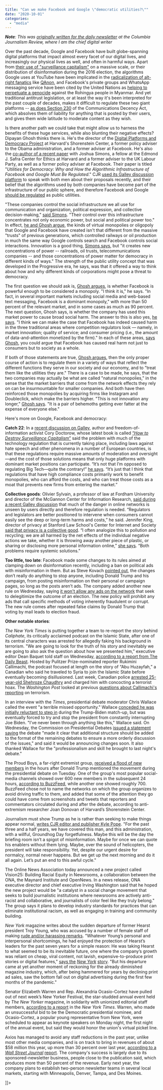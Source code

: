 ```yaml
---
title: "Can we make Facebook and Google \"democratic utilities?\""
date: "2020-10-01"
categories: 
  - "media"
---
```


**_Note_**_: This was_ [_originally written for the daily newsletter_](https://www.cjr.org/the_media_today/can-we-make-facebook-and-google-into-democratic-utilities.php) _at the Columbia Journalism Review, where I am the chief digital writer_

Over the past decade, Google and Facebook have built globe-spanning digital platforms that impact almost every facet of our digital lives, and increasingly our physical lives as well, and often in harmful ways. Apart from [their use of "surveillance capitalism"](https://www.cjr.org/the_media_today/how-can-we-fight-back-against-surveillance-capitalism.php) on a massive scale, or their distribution of disinformation during the 2016 election, the algorithms Google uses at YouTube have been implicated in the [radicalization of alt-right fanatics](https://www.nytimes.com/interactive/2019/06/08/technology/youtube-radical.html) like [QAnon](https://www.cjr.org/the_media_today/the-qanon-conspiracy-cult-is-growing-and-the-media-is-helping.php), and Facebook's private groups and WhatsApp messaging service have been cited by the United Nations as [helping to perpetuate a genocide](https://www.cjr.org/the_media_today/facebook-un-myanmar-genocide.php) against the Rohingya people in Myanmar. And yet traditional antitrust legislation, or at least the way it's been interpreted for the past couple of decades, makes it difficult to regulate these two giant platforms -- [as does Section 230](https://galley.cjr.org/public/conversations/-M1BWofE5kuOt2T95nx8) of the Communications Decency Act, which absolves them of liability for anything that is posted by their users, and gives them wide latitude to moderate content as they wish.

Is there another path we could take that might allow us to harness the benefits of these huge services, while also blunting their negative effects? Dipayan Ghosh thinks there is. He's the director of the [Digital Platforms and Democracy Project](https://shorensteincenter.org/programs/digital-platforms-democracy/) at Harvard's Shorenstein Center, a former policy adviser to the Obama administration, and a former adviser at Facebook. He's also the [co-author of a recent paper](https://www.brookings.edu/wp-content/uploads/2020/08/Simons-Ghosh_Utilities-for-Democracy_PDF.pdf) with Joshua Simons, a fellow at the Edmond J. Safra Center for Ethics at Harvard and a former adviser to the UK Labour Party, as well as a former policy adviser at Facebook. Their paper is titled "_Utilities for Democracy: Why and How the Algorithmic Infrastructure of Facebook and Google Must Be Regulated_." CJR [used its Galley discussion platform](https://galley.cjr.org/public/conversations/-MHv1U6RLow_3vCMk1yQ) to speak with both men about their proposals recently, and their belief that the algorithms used by both companies have become part of the infrastructure of our public sphere, and therefore Facebook and Google [should be regulated](https://www.brookings.edu/wp-content/uploads/2020/08/Simons-Ghosh_Utilities-for-Democracy_PDF.pdf) as public utilities.

"These companies control the social infrastructure we all use for communication and organization, political expression, and collective decision-making," [said Simons](https://galley.cjr.org/public/conversations/-MHv1U6RLow_3vCMk1yQ). "Their control over this infrastructure concentrates not only economic power, but social and political power too." In effect, [he and Ghosh argue](https://www.brookings.edu/wp-content/uploads/2020/08/Simons-Ghosh_Utilities-for-Democracy_PDF.pdf), the kinds of virtual monopolies or oligopoly that Google and Facebook have created isn't that different from the massive "trusts" of previous generations, which controlled railways or oil production in much the same way Google controls search and Facebook controls social interactions. Innovation is a good thing, [Simons says](https://galley.cjr.org/public/conversations/-MHv1U6RLow_3vCMk1yQ), but "it creates new concentrations of power -- railroads, oil trusts, telecommunications companies -- and those concentrations of power matter for democracy in different kinds of ways." The strength of the public utility concept that was developed in the Progressive era, he says, was that it offered a way to think about how and why different kinds of corporations might pose a threat to democracy.

The first question we should ask is, [Ghosh argues](https://galley.cjr.org/public/conversations/-MHv1U6RLow_3vCMk1yQ), is whether Facebook is powerful enough to be considered a monopoly. "I think it is," he says. "In fact, in several important markets including social media and web-based text messaging, Facebook is a dominant monopoly," with more than 50 percent of the relevant market, and in some cases as much as 90 percent. The next question, Ghosh says, is whether the company has used this market power to cause broad social harm. The answer to this is also yes, [he says](https://galley.cjr.org/public/conversations/-MHv1U6RLow_3vCMk1yQ). "I think we can make the case that Facebook has indeed caused harm in the three traditional areas where competition regulators look — namely, in market innovation; quality of service; and consumer pricing (i.e., the amount of data-and-attention monetized by the firm)." In each of these areas, [says Ghosh](https://galley.cjr.org/public/conversations/-MHv1U6RLow_3vCMk1yQ), you could argue that Facebook has caused real harm not just to consumers but to society as a whole.

If both of those statements are true, [Ghosh argues](https://galley.cjr.org/public/conversations/-MHv1U6RLow_3vCMk1yQ), then the only proper course of action is to regulate them in a variety of ways that reflect the different functions they serve in our society and our economy, and to ”treat them like the utilities they are." There is a case to be made, he says, that the two companies may actually be what are called "natural monopolies," in the sense that the market barriers that come from the network effects they rely on can be insurmountable for smaller companies. And both have then reinforced those monopolies by acquiring firms like Instagram and Doubleclick, which make the barriers higher. "This is not innovation any longer," [Ghosh says](https://galley.cjr.org/public/conversations/-MHv1U6RLow_3vCMk1yQ). "It is a pair of behemoths getting ever fatter at the expense of everyone else."

Here's more on Google, Facebook and democracy:

**Catch 22**: In a [recent discussion on Galley](https://galley.cjr.org/public/conversations/-MHCD0YXMr_WSeZJQpPo), author and freedom-of-information activist Cory Doctorow, whose latest book is called [“_How to Destroy Surveillance Capitalism_”](https://onezero.medium.com/how-to-destroy-surveillance-capitalism-8135e6744d59) said the problem with much of the technology regulation that is currently taking place, including laws against hate speech and other phenomena in a number of European countries, is that these regulations require massive amounts of moderation and oversight—and the cost of those solutions means that only huge platforms with dominant market positions can participate. “It’s not that I’m opposed to regulating Big Tech—quite the contrary!” [he says](https://galley.cjr.org/public/conversations/-MHCD0YXMr_WSeZJQpPo). “It’s just that I think that regulations that have high compliance costs primarily work to benefit monopolies, who can afford the costs, and who can treat those costs as a moat that prevents new firms from entering the market.”

**Collective goods**: Olivier Sylvain, a professor of law at Fordham University and director of the McGannon Center for Information Research, [said during a recent Galley discussion](https://galley.cjr.org/public/conversations/-M9xYyxnM91HwbUh4T2J) that much of the danger in online networks is unseen by users directly and therefore regulation is needed. “Regulators and legislators are better positioned to intervene when consumers cannot easily see the deep or long-term harms and costs,” he said. Jennifer King, director of privacy at Stanford Law School's Center for Internet and Society [said that privacy is a collective good](https://galley.cjr.org/public/conversations/-M9xYyxnM91HwbUh4T2J). “I often analogize this to pollution and recycling; we are all harmed by the net effects of the individual negative actions we take, whether it is throwing away another piece of plastic, or sharing or disclosing more personal information online,” [she says](https://galley.cjr.org/public/conversations/-M9xYyxnM91HwbUh4T2J). “Both problems require systemic solutions.”

**Too little, too late**: Facebook made some changes to its rules aimed at clamping down on disinformation recently, including a ban on political ads with misinformation in them. But as Steve Kovach [pointed out](https://www.cnbc.com/2020/09/03/facebooks-ban-on-new-political-ads-wont-change-anything.html), the changes don’t really do anything to stop anyone, including Donald Trump and his campaign, from posting misinformation on their personal or campaign pages, so long as the posts aren’t ads. The company added another new rule on Wednesday, saying [it won't allow any ads on the network](https://www.cnbc.com/2020/09/30/facebook-will-ban-ads-that-seek-to-delegitimize-us-election-.html) that seek to delegitimize the outcome of an election. The new policy will prohibit any ads that call specific methods of voting inherently fraudulent or corrupt. The new rule comes after repeated false claims by Donald Trump that voting by mail leads to election fraud.

**Other notable stories**:

_The New York Times_ is putting together a team to re-report the story behind _Caliphate_, its critically acclaimed podcast on the Islamic State, after one of its central characters was arrested for allegedly faking his background in terrorism. "We are going to look for the truth of his story and inevitably we are going to also ask the question about how we presented him,” executive editor Dean Baquet told staff on Wednesday, [according to a report from The Daily Beast](https://www.thedailybeast.com/nyt-will-re-report-caliphate-podcast-after-main-characters-terrorism-hoax-charges). Hosted by Pulitzer Prize-nominated reporter Rukimini Callimachi, the podcast focused at length on the story of “Abu Huzayfah,” a Canadian who said he traveled to Syria to join the Islamic State before eventually becoming disillusioned. Last week, Canadian police [arrested 25-year-old Shehroze Chaudhry](https://www.thedailybeast.com/canadian-shehroze-chaudhry-allegedly-fabricated-time-as-isis-fighter?via=twitter_page) and charged him with concocting a terrorist hoax. The _Washington Post_ looked at previous [questions about Callimachi's reporting](https://www.washingtonpost.com/opinions/2020/09/30/rukmini-callimachis-reporting-troubles/) on terrorism.

In an interview with the _Times_, presidential debate moderator Chris Wallace called the event "a terrible missed opportunity." Wallace [conceded he was initially reluctant to step in](https://www.nytimes.com/2020/09/30/business/media/chris-wallace-debate-moderator.html) during the Trump-Biden match-up, but was eventually forced to try and stop the president from constantly interrupting Joe Biden. "I’ve never been through anything like this," Wallace said. On Wednesday, the Commission on Presidential Debates [issued a statement saying](https://twitter.com/fran_chambers/status/1311355978525409281) the debate "made it clear that additional structure should be added to the format of the remaining debates to ensure a more orderly discussion of the issues," and said it would be announcing changes soon. It also thanked Wallace for the "professionalism and skill he brought to last night's debate."

The Proud Boys, a far-right extremist group, [received a flood of new members](https://www.buzzfeednews.com/article/janelytvynenko/proud-boys-new-followers-after-trump) in the hours after Donald Trump mentioned the movement during the presidential debate on Tuesday. One of the group's most popular social-media channels showed over 600 new members in the subsequent 24 hours, [according to BuzzFeed](https://www.buzzfeednews.com/article/janelytvynenko/proud-boys-new-followers-after-trump), while another one showed roughly 700. BuzzFeed chose not to name the networks on which the group organizes to avoid driving traffic to them, and added that some of the attention they go could have come from screenshots and tweets that reporters and commentators circulated during and after the debate, according to anti-extremism researcher Joan Donovan of Harvard’s Shorenstein Center.

Journalism must show Trump as he is rather than seeking to make things appear normal, [writes CJR editor and publisher Kyle Pope](https://www.cjr.org/cjr_outbox/journalism-must-show-trump-as-he-is-not-seek-normalcy.php). "For the past three and a half years, we have covered this man, and this administration, with a willful, Groundhog Day forgetfulness. Maybe this will be the day the briefing room isn’t a spigot of misinformation. Maybe for once we can quote his enablers without them lying. Maybe, over the sound of helicopters, the president will take responsibility. Yet, despite our urgent desire for normalcy, normal never happens. But we get up the next morning and do it all again. Let’s put an end to this awful cycle."

The Online News Association today announced a new project called Vision25: Building Racial Equity in Newsrooms, a collaboration between the ONA, the Maynard Institute and OpenNews. In a news release, ONA executive director and chief executive Irving Washington said that he hoped the new project would be "a catalyst in a social change movement that seeks to build journalistic institutions where newsrooms are actively anti-racist and collaborative, and journalists of color feel like they truly belong." The group says it plans to develop industry standards for practices that can eliminate institutional racism, as well as engaging in training and community building.

_New York_ magazine writes about the sudden departure of former Hearst president Troy Young, who was accused by a number of female staff of making [rude and/or harassing remarks](https://www.nytimes.com/2020/07/22/business/media/hearst-harassment-troy-young.html). "Whatever Young’s personal and interpersonal shortcomings, he had enjoyed the protection of Hearst’s leaders for the past seven years for a simple reason: He was taking Hearst to what seemed to be its inevitable future, one where the company’s growth was reliant on cheap, viral content, not lavish, expensive-to-produce print stories or digital features," [says the](https://nymag.com/intelligencer/article/troy-young-hearst-magazines.html) _[New York](https://nymag.com/intelligencer/article/troy-young-hearst-magazines.html)_ [story](https://nymag.com/intelligencer/article/troy-young-hearst-magazines.html). "But his departure came at yet another moment of reckoning for the already diminished magazine industry, which, after being hammered for years by declining print ad sales, saw the bottom fall out on digital advertising during the first few months of the pandemic."

Senator Elizabeth Warren and Rep. Alexandria Ocasio-Cortez have pulled out of next week’s New Yorker Festival, the star-studded annual event held by _The New Yorker_ magazine, in solidarity with unionized editorial staff members, [according to a report](https://www.nytimes.com/2020/09/30/business/media/ocasio-cortez-warren-new-yorker-festival-union.html) in the _New York Times_. Warren, who made an unsuccessful bid to be the Democratic presidential nominee, and Ocasio-Cortez, a popular young representative from New York, were scheduled to appear as keynote speakers on Monday night, the first night of the annual event, but said they would honor the union's virtual picket line.

Axios has managed to avoid any staff reductions in the past year, unlike most other media companies, and is on track to bring in revenues of about $58 million this year, up more than 30 percent over last year, [according to a](https://www.wsj.com/articles/digital-news-startup-axios-weathers-covid-with-sponsored-newsletters-11601463601) _[Wall Street Journal](https://www.wsj.com/articles/digital-news-startup-axios-weathers-covid-with-sponsored-newsletters-11601463601)_ [report](https://www.wsj.com/articles/digital-news-startup-axios-weathers-covid-with-sponsored-newsletters-11601463601). The company's success is largely due to its sponsored-newsletter business, people close to the publication said, which produces more than 50 percent of the revenue. Early next year, the company plans to establish two-person newsletter teams in several local markets, starting with Minneapolis, Denver, Tampa, and Des Moines.

\]\]>
